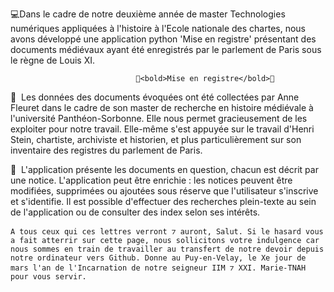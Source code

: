 💻Dans le cadre de notre deuxième année de master Technologies numériques appliquées à l'histoire à l'Ecole nationale des chartes, nous avons développé une application python 'Mise en registre' présentant des documents médiévaux ayant été enregistrés par le parlement de Paris sous le règne de Louis XI.

                                👑<bold>Mise en registre</bold>👑

📙 	Les données des documents évoquées ont été collectées par Anne Fleuret dans le cadre de son master de recherche en histoire médiévale à l'université Panthéon-Sorbonne. Elle nous permet gracieusement de les exploiter pour notre travail. Elle-même s'est appuyée sur le travail d'Henri Stein, chartiste, archiviste et historien, et plus particulièrement sur son inventaire des registres du parlement de Paris.

📜 	L'application présente les documents en question, chacun est décrit par une notice. L'application peut être enrichie : les notices peuvent être modifiées, supprimées ou ajoutées sous réserve que l'utilisateur s'inscrive et s'identifie. Il est possible d'effectuer des recherches plein-texte au sein de l'application ou de consulter des index selon ses intérêts.

    A tous ceux qui ces lettres verront ⁊ auront, Salut. Si le hasard vous a fait atterrir sur cette page, nous sollicitons votre indulgence car nous sommes en train de travailler au transfert de notre devoir depuis notre ordinateur vers Github. Donne au Puy-en-Velay, le Xe jour de mars l'an de l'Incarnation de notre seigneur IIM ⁊ XXI. Marie-TNAH pour vous servir.
